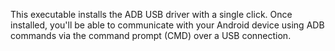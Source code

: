 This executable installs the ADB USB driver with a single click.
Once installed, you'll be able to communicate with your Android device using ADB commands via the command prompt (CMD) over a USB connection.
